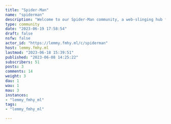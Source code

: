 ```yaml
---
title: "Spider-Man" 
name: "spiderman"
description: "Welcome to our Spider-Man community, a web-slinging hub for fans of all things related toour favorite wall-crawler. Whether you're a fan of the classic comics, the many movieadaptations, the iconic animation series, or just love Spider-Man, you've foundthe right place. Our aim is to build a friendly and vibrant community where we can discussshare, and enjoy all aspects of the Spider-Man universe and multiverse together. New fans, long-time enthusiasts, and everyone in between are welcome here. Let's celebrate our shared love forthe amazing Spider-Man together!Here is some rules just to keep the community a fun and safe place for our visitors and regulars!1. Be Respectful: Everyone has a right to their opinions. We are all for debates about characters and potential battles but don't be rude because someone disagrees with you.2. Stay On Topic: All posts and comments should be related to Spider-Man. If it's Marvel related it must include Spider-man in someway. 3. NO SPOILERS without warning: When new Spider-Man content is released a post dedicated to talking about it with a clear spoiler warning can be created.4. No Illegal Content: Sharing Pirated material, illegal streams or encouring behavior is not allowed. There are other communities for that.5. No Hate Speech, Harassment, or Bullying: We strive to maintain a friendly and inclusive environment. Any form of this behavior will be an instant ban. 6. No NSFW content: This is a family-friendly community, let's keep it that way. "
type: community
date: "2023-06-19 17:58:54"
draft: false
nsfw: false
actor_id: "https://lemmy.fmhy.ml/c/spiderman"
host: lemmy.fmhy.ml
lastmod: "2023-06-18 15:39:51"
published: "2023-06-08 14:25:22"
subscribers: 51
posts: 3
comments: 14
weight: 3
dau: 1
wau: 1
mau: 3
instances:
- "lemmy_fmhy_ml"
tags: 
- "lemmy_fmhy_ml"

---
```

